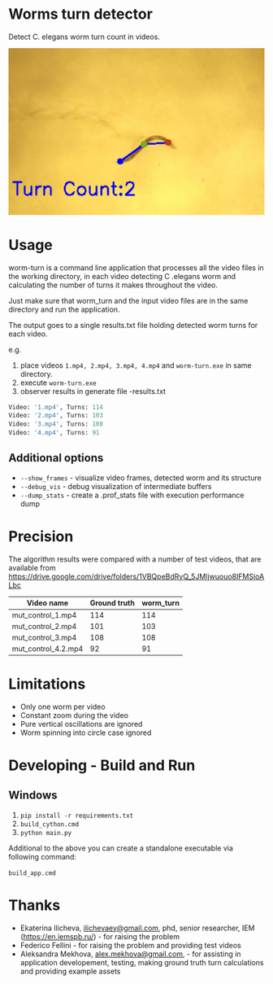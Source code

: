 # Worms turn detector

Detect C. elegans worm turn count in videos.

![Sample](frames.gif)

# Usage

worm-turn is a command line application that processes all the video files in the working directory, in each video detecting C .elegans worm and calculating the number of turns it makes throughout the video.

Just make sure that worm_turn and the input video files are in the same directory and run the application.

The output goes to a single results.txt file holding detected worm turns for each video.

e.g.

1. place videos `1.mp4, 2.mp4, 3.mp4, 4.mp4` and `worm-turn.exe` in same directory.
2. execute `worm-turn.exe`
3. observer results in generate file <TIMESTAMP>-results.txt

```python
Video: '1.mp4', Turns: 114
Video: '2.mp4', Turns: 103
Video: '3.mp4', Turns: 108
Video: '4.mp4', Turns: 91
````

## Additional options
* `--show_frames` - visualize video frames, detected worm and its structure
* `--debug_vis` - debug visualization of intermediate buffers
* `--dump_stats` - create a .prof_stats file with execution performance dump

# Precision

The algorithm results were compared with a number of test videos, that are available from 
<https://drive.google.com/drive/folders/1VBQpeBdRyQ_5JMljwuouo8IFMSjoALbc>

| Video name  | Ground truth | worm_turn |
| ----------- | ----------- | -----------
| mut_control_1.mp4 | 114| 114 |
| mut_control_2.mp4 | 101 | 103 |
| mut_control_3.mp4 | 108 | 108 |
| mut_control_4.2.mp4 | 92 | 91 |

# Limitations

* Only one worm per video
* Constant zoom during the video
* Pure vertical oscillations are ignored
* Worm spinning into circle case ignored

# Developing - Build and Run

## Windows

1. `pip install -r requirements.txt`
2. `build_cython.cmd`
3. `python main.py`

Additional to the above you can create a standalone executable via following command:

`build_app.cmd`

# Thanks

* Ekaterina Ilicheva, <ilichevaey@gmail.com>, phd, senior researcher, IEM (https://en.iemspb.ru/) - for raising the problem
* Federico Fellini - for raising the problem and providing test videos
* Aleksandra Mekhova, <alex.mekhova@gmail.com>, - for assisting in application developement, testing, making ground truth turn calculations and providing example assets